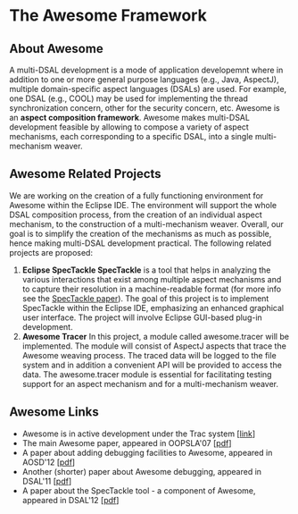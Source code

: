 # The Awesome Framework

## About Awesome
A multi-DSAL development is a mode of application developemnt where in addition to one or more general purpose languages (e.g., Java, AspectJ), multiple domain-specific aspect languages (DSALs) are used. For example, one DSAL (e.g., COOL) may be used for implementing the thread synchronization concern, other for the security concern, etc. Awesome is an **aspect composition framework**. Awesome makes multi-DSAL development feasible by allowing to compose a variety of aspect mechanisms, each corresponding to a specific DSAL, into a single multi-mechanism weaver.

## Awesome Related Projects
We are working on the creation of a fully functioning environment for Awesome within the Eclipse IDE. The environment will support the whole DSAL composition process, from the creation of an individual aspect mechanism, to the construction of a multi-mechanism weaver. Overall, our goal is to simplify the creation of the mechanisms as much as possible, hence making multi-DSAL development practical. The following related projects are proposed:
1. **Eclipse SpecTackle SpecTackle** is a tool that helps in analyzing the various interactions that exist among multiple aspect mechanisms and to capture their resolution in a machine-readable format (for more info see the [SpecTackle paper](http://aop.cslab.openu.ac.il/research/awesome/papers/dsal12.pdf)). The goal of this project is to implement SpecTackle within the Eclipse IDE, emphasizing an enhanced graphical user interface. The project will involve Eclipse GUI-based plug-in development.
2. **Awesome Tracer** In this project, a module called awesome.tracer will be implemented. The module will consist of AspectJ aspects that trace the Awesome weaving process. The traced data will be logged to the file system and in addition a convenient API will be provided to access the data. The awesome.tracer module is essential for facilitating testing support for an aspect mechanism and for a multi-mechanism weaver.

## Awesome Links
* Awesome is in active development under the Trac system [[link]()]
* The main Awesome paper, appeared in OOPSLA'07 [[pdf](http://aop.cslab.openu.ac.il/research/awesome/papers/oopsla07.pdf)]
* A paper about adding debugging facilities to Awesome, appeared in AOSD'12 [[pdf](http://aop.cslab.openu.ac.il/research/awesome/papers/aosd12.pdf)]
* Another (shorter) paper about Awesome debugging, appeared in DSAL'11 [[pdf](http://aop.cslab.openu.ac.il/research/awesome/papers/dsal11.pdf)]
* A paper about the SpecTackle tool - a component of Awesome, appeared in DSAL'12 [[pdf](http://aop.cslab.openu.ac.il/research/awesome/papers/dsal12.pdf)]
